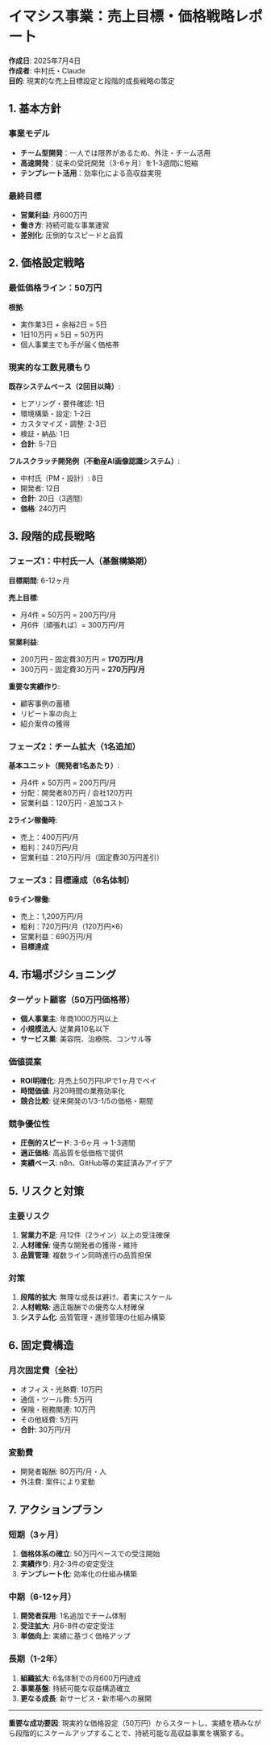 # イマシス事業：売上目標・価格戦略レポート

**作成日**: 2025年7月4日  
**作成者**: 中村氏・Claude  
**目的**: 現実的な売上目標設定と段階的成長戦略の策定

## 1. 基本方針

### 事業モデル
- **チーム型開発**：一人では限界があるため、外注・チーム活用
- **高速開発**：従来の受託開発（3-6ヶ月）を1-3週間に短縮
- **テンプレート活用**：効率化による高収益実現

### 最終目標
- **営業利益**: 月600万円
- **働き方**: 持続可能な事業運営
- **差別化**: 圧倒的なスピードと品質

## 2. 価格設定戦略

### 最低価格ライン：50万円
**根拠**:
- 実作業3日 + 余裕2日 = 5日
- 1日10万円 × 5日 = 50万円
- 個人事業主でも手が届く価格帯

### 現実的な工数見積もり
**既存システムベース（2回目以降）**:
- ヒアリング・要件確認: 1日
- 環境構築・設定: 1-2日  
- カスタマイズ・調整: 2-3日
- 検証・納品: 1日
- **合計**: 5-7日

**フルスクラッチ開発例（不動産AI画像認識システム）**:
- 中村氏（PM・設計）: 8日
- 開発者: 12日
- **合計**: 20日（3週間）
- **価格**: 240万円

## 3. 段階的成長戦略

### フェーズ1：中村氏一人（基盤構築期）
**目標期間**: 6-12ヶ月

**売上目標**:
- 月4件 × 50万円 = 200万円/月
- 月6件（頑張れば）= 300万円/月

**営業利益**:
- 200万円 - 固定費30万円 = **170万円/月**
- 300万円 - 固定費30万円 = **270万円/月**

**重要な実績作り**:
- 顧客事例の蓄積
- リピート率の向上
- 紹介案件の獲得

### フェーズ2：チーム拡大（1名追加）
**基本ユニット（開発者1名あたり）**:
- 月4件 × 50万円 = 200万円/月
- 分配：開発者80万円 / 会社120万円
- 営業利益：120万円 - 追加コスト

**2ライン稼働時**:
- 売上：400万円/月
- 粗利：240万円/月
- 営業利益：210万円/月（固定費30万円差引）

### フェーズ3：目標達成（6名体制）
**6ライン稼働**:
- 売上：1,200万円/月
- 粗利：720万円/月（120万円×6）
- 営業利益：690万円/月
- **目標達成**

## 4. 市場ポジショニング

### ターゲット顧客（50万円価格帯）
- **個人事業主**: 年商1000万円以上
- **小規模法人**: 従業員10名以下
- **サービス業**: 美容院、治療院、コンサル等

### 価値提案
- **ROI明確化**: 月売上50万円UPで1ヶ月でペイ
- **時間価値**: 月20時間の業務効率化
- **競合比較**: 従来開発の1/3-1/5の価格・期間

### 競争優位性
- **圧倒的スピード**: 3-6ヶ月 → 1-3週間
- **適正価格**: 高品質を低価格で提供
- **実績ベース**: n8n、GitHub等の実証済みアイデア

## 5. リスクと対策

### 主要リスク
1. **営業力不足**: 月12件（2ライン）以上の受注確保
2. **人材確保**: 優秀な開発者の獲得・維持
3. **品質管理**: 複数ライン同時進行の品質担保

### 対策
1. **段階的拡大**: 無理な成長は避け、着実にスケール
2. **人材戦略**: 適正報酬での優秀な人材確保
3. **システム化**: 品質管理・進捗管理の仕組み構築

## 6. 固定費構造

### 月次固定費（全社）
- オフィス・光熱費: 10万円
- 通信・ツール費: 5万円
- 保険・税務関連: 10万円
- その他経費: 5万円
- **合計**: 30万円/月

### 変動費
- 開発者報酬: 80万円/月・人
- 外注費: 案件により変動

## 7. アクションプラン

### 短期（3ヶ月）
1. **価格体系の確立**: 50万円ベースでの受注開始
2. **実績作り**: 月2-3件の安定受注
3. **テンプレート化**: 効率化の仕組み構築

### 中期（6-12ヶ月）
1. **開発者採用**: 1名追加でチーム体制
2. **受注拡大**: 月6-8件の安定受注
3. **単価向上**: 実績に基づく価格アップ

### 長期（1-2年）
1. **組織拡大**: 6名体制での月600万円達成
2. **事業基盤**: 持続可能な収益構造確立
3. **更なる成長**: 新サービス・新市場への展開

---

**重要な成功要因**:
現実的な価格設定（50万円）からスタートし、実績を積みながら段階的にスケールアップすることで、持続可能な高収益事業を構築する。